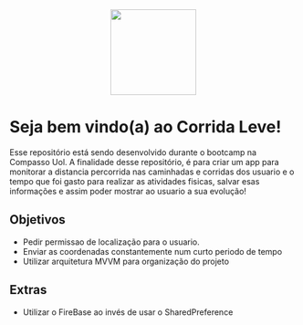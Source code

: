 <div align="center" > <img  width=“150” height="150" src="https://user-images.githubusercontent.com/85000007/131680765-8718bd86-f613-4d98-aaf2-59b1caf6c0f3.png"> </div>

# Seja bem vindo(a) ao Corrida Leve!

Esse repositório está sendo desenvolvido durante o bootcamp na Compasso Uol.
A finalidade desse repositório, é para criar um app para monitorar a distancia percorrida nas caminhadas e corridas dos usuario e o
tempo que foi gasto para realizar as atividades fisicas, salvar esas informações e assim poder mostrar
ao usuario a sua evolução!


## Objetivos

- Pedir permissao de localização para o usuario.
- Enviar as coordenadas constantemente num curto periodo de tempo 
- Utilizar arquitetura MVVM para organização do projeto

## Extras
- Utilizar o FireBase ao invés de usar o SharedPreference
